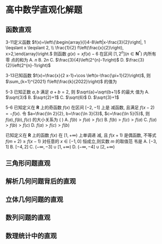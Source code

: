 # 高中数学直观化解题

##  函数直观

3-11定义函数 $f(x)=\left\{\begin{array}{l}4-8\left|x-\frac{3}{2}\right|, 1 \leqslant x \leqslant 2, \\ \frac{1}{2} f\left(\frac{x}{2}\right), x>2,\end{array}\right.$ 则函数 $g(x)=x f(x)-6$ 在区间 $\left[1,2^{n}\right]\left(n \in \mathbf{N}^{*}\right)$ 内所有零 点的和为
A. $n$
B. $2 n$
C. $\frac{3}{4}\left(2^{n}-1\right)$
D. $\frac{3}{2}\left(2^{n}-1\right)$

3-13已知函数 $f(x)=\frac{x}{2 x-1}+\cos \left(x-\frac{\pi+1}{2}\right)$, 则 $\sum_{k=1}^{2021} f\left(\frac{k}{2022}\right)$ 的值为

5-3 已知正数 $a, b$ 满足 $a+b=2$, 则 $\sqrt{a}+\sqrt{b+1}$ 的最大 值为
A. $\sqrt{3}$
B. $\sqrt{2}+1$
C. $\sqrt{6}$
D. $\sqrt{3}+1$

5-6 已知定义在 $\mathbf{R}$ 上的奇函数 $f(x)$ 在区间 $[-2,-1]$ 上是 减函数, 且满足 $f(x-2)=-f(x)$. 令 $a=\frac{\ln 2}{2}, b=\frac{\ln 3}{3}$, $c=\frac{\ln 5}{5}$, 则 $f(a), f(b), f(c)$ 的大小关系为 ( )
A. $f(b)>f(a)>f(c)$
B. $f(b)>f(c)>f(a)$
C. $f(a)>f(b)>f(c)$
D. $f(a)>f(c)>f(b)$



已知定义在 $\mathbf{R}$ 上的函数 $f(x)$ 在 $[1,+\infty)$ 上单调递 减, 且 $f(x+1)$ 是偶函数, 不等式 $f(m+2) \geqslant f(x-1)$ 对任意的 $x \in[-1,0]$ 恒成立,则实数 $m$ 的取值范 韦是
A. $[-3,1]$
B. $[-4,2]$
C. $(-\infty,-3] \cup[1,+\infty)$
D. $(-\infty,-4] \cup[2,+\infty)$

## 三角形问题直观

## 解析几何问题背后的直观

## 立体几何问题的直观

## 数列问题的直观

## 数理统计中的直观
